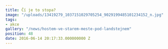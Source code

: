 ```yaml
---
title: Čí je to stopa?
image: "/uploads/13419279_1037151029705254_9029199485101234152_n.jpg"
tags:
- akce
gallery: "/news/hostem-ve-starem-meste-pod-landstejnem"
position: 48
date: 2016-06-14 20:17:33.000000000 Z
---
```

